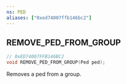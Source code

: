 ```yaml
---
ns: PED
aliases: ["0xed74007ffb146bc2"]
---
```

## REMOVE_PED_FROM_GROUP

```c
// 0xED74007FFB146BC2
void REMOVE_PED_FROM_GROUP(Ped ped);
```

Removes a ped from a group.

